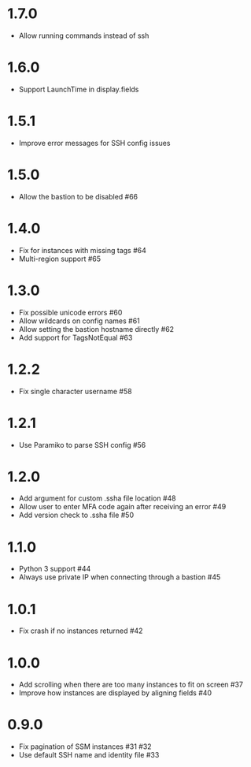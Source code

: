 # 1.7.0

* Allow running commands instead of ssh

# 1.6.0

* Support LaunchTime in display.fields 

# 1.5.1

* Improve error messages for SSH config issues

# 1.5.0

* Allow the bastion to be disabled #66

# 1.4.0

* Fix for instances with missing tags #64
* Multi-region support #65

# 1.3.0

* Fix possible unicode errors #60
* Allow wildcards on config names #61
* Allow setting the bastion hostname directly #62
* Add support for TagsNotEqual #63

# 1.2.2

* Fix single character username #58

# 1.2.1

* Use Paramiko to parse SSH config #56

# 1.2.0

* Add argument for custom .ssha file location #48
* Allow user to enter MFA code again after receiving an error #49
* Add version check to .ssha file #50

# 1.1.0

* Python 3 support #44
* Always use private IP when connecting through a bastion #45

# 1.0.1

* Fix crash if no instances returned #42

# 1.0.0

* Add scrolling when there are too many instances to fit on screen #37
* Improve how instances are displayed by aligning fields #40

# 0.9.0

* Fix pagination of SSM instances #31 #32
* Use default SSH name and identity file #33
